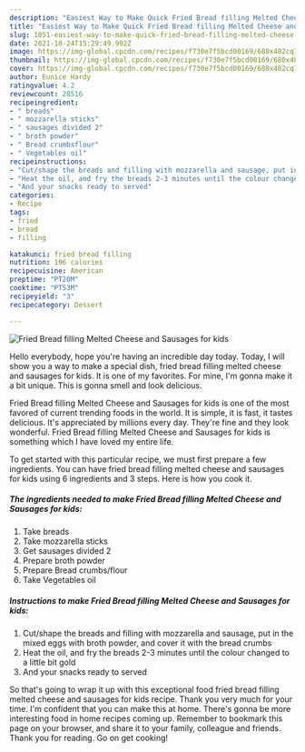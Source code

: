 ```yaml
---
description: "Easiest Way to Make Quick Fried Bread filling Melted Cheese and Sausages for kids"
title: "Easiest Way to Make Quick Fried Bread filling Melted Cheese and Sausages for kids"
slug: 1051-easiest-way-to-make-quick-fried-bread-filling-melted-cheese-and-sausages-for-kids
date: 2021-10-24T15:29:49.992Z
image: https://img-global.cpcdn.com/recipes/f730e7f5bcd00169/680x482cq70/fried-bread-filling-melted-cheese-and-sausages-for-kids-recipe-main-photo.jpg
thumbnail: https://img-global.cpcdn.com/recipes/f730e7f5bcd00169/680x482cq70/fried-bread-filling-melted-cheese-and-sausages-for-kids-recipe-main-photo.jpg
cover: https://img-global.cpcdn.com/recipes/f730e7f5bcd00169/680x482cq70/fried-bread-filling-melted-cheese-and-sausages-for-kids-recipe-main-photo.jpg
author: Eunice Hardy
ratingvalue: 4.2
reviewcount: 28516
recipeingredient:
- " breads"
- " mozzarella sticks"
- " sausages divided 2"
- " broth powder"
- " Bread crumbsflour"
- " Vegetables oil"
recipeinstructions:
- "Cut/shape the breads and filling with mozzarella and sausage, put in the mixed eggs with broth powder, and cover it with the bread crumbs"
- "Heat the oil, and fry the breads 2-3 minutes until the colour changed to a little bit gold"
- "And your snacks ready to served"
categories:
- Recipe
tags:
- fried
- bread
- filling

katakunci: fried bread filling 
nutrition: 196 calories
recipecuisine: American
preptime: "PT20M"
cooktime: "PT53M"
recipeyield: "3"
recipecategory: Dessert

---
```



![Fried Bread filling Melted Cheese and Sausages for kids](https://img-global.cpcdn.com/recipes/f730e7f5bcd00169/680x482cq70/fried-bread-filling-melted-cheese-and-sausages-for-kids-recipe-main-photo.jpg)

Hello everybody, hope you're having an incredible day today. Today, I will show you a way to make a special dish, fried bread filling melted cheese and sausages for kids. It is one of my favorites. For mine, I'm gonna make it a bit unique. This is gonna smell and look delicious.

Fried Bread filling Melted Cheese and Sausages for kids is one of the most favored of current trending foods in the world. It is simple, it is fast, it tastes delicious. It's appreciated by millions every day. They're fine and they look wonderful. Fried Bread filling Melted Cheese and Sausages for kids is something which I have loved my entire life.




To get started with this particular recipe, we must first prepare a few ingredients. You can have fried bread filling melted cheese and sausages for kids using 6 ingredients and 3 steps. Here is how you cook it.

<!--inarticleads1-->

##### The ingredients needed to make Fried Bread filling Melted Cheese and Sausages for kids:

1. Take  breads
1. Take  mozzarella sticks
1. Get  sausages divided 2
1. Prepare  broth powder
1. Prepare  Bread crumbs/flour
1. Take  Vegetables oil




<!--inarticleads2-->

##### Instructions to make Fried Bread filling Melted Cheese and Sausages for kids:

1. Cut/shape the breads and filling with mozzarella and sausage, put in the mixed eggs with broth powder, and cover it with the bread crumbs
1. Heat the oil, and fry the breads 2-3 minutes until the colour changed to a little bit gold
1. And your snacks ready to served




So that's going to wrap it up with this exceptional food fried bread filling melted cheese and sausages for kids recipe. Thank you very much for your time. I'm confident that you can make this at home. There's gonna be more interesting food in home recipes coming up. Remember to bookmark this page on your browser, and share it to your family, colleague and friends. Thank you for reading. Go on get cooking!
